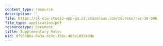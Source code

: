 ```yaml
---
content_type: resource
description: ''
file: https://ol-ocw-studio-app-qa.s3.amazonaws.com/courses/res-18-006-calculus-revisited-single-variable-calculus-fall-2010/df95386a043ade9c186c403e109240de_MITRES_18_006_supp_notes.pdf
file_type: application/pdf
resourcetype: Document
title: Supplementary Notes
uid: df95386a-043a-de9c-186c-403e109240de
---
```

